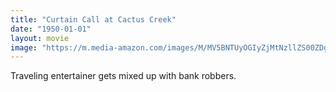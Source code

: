 ```yaml
---
title: "Curtain Call at Cactus Creek"
date: "1950-01-01"
layout: movie
image: "https://m.media-amazon.com/images/M/MV5BNTUyOGIyZjMtNzllZS00ZDg2LThlMWQtZWJjYTRkNzdmMWVkXkEyXkFqcGdeQXVyNTY4NjI2OTA@._V1_SX300.jpg"
---
```


Traveling entertainer gets mixed up with bank robbers.
